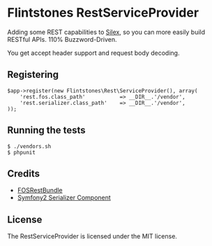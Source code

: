 # Flintstones RestServiceProvider

Adding some REST capabilities to [Silex][1], so you can
more easily build RESTful APIs. 110% Buzzword-Driven.

You get accept header support and request body decoding.

## Registering

    $app->register(new Flintstones\Rest\ServiceProvider(), array(
        'rest.fos.class_path'           => __DIR__.'/vendor',
        'rest.serializer.class_path'    => __DIR__.'/vendor',
    ));

## Running the tests

    $ ./vendors.sh
    $ phpunit

## Credits

* [FOSRestBundle][2]
* [Symfony2 Serializer Component][3]

## License

The RestServiceProvider is licensed under the MIT license.

[1]: http://silex-project.org
[2]: https://github.com/FriendsOfSymfony/RestBundle
[3]: https://github.com/symfony/Serializer
